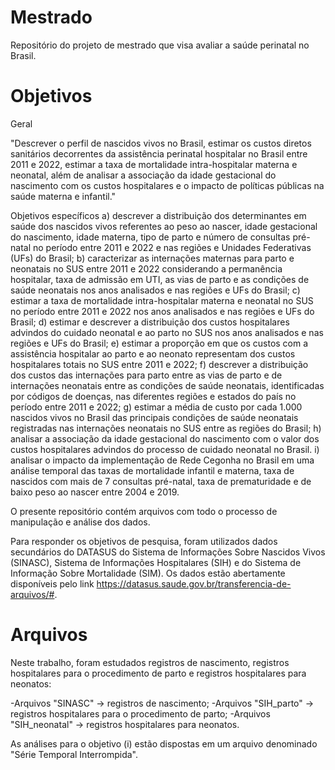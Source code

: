 # Mestrado
Repositório do projeto de mestrado que visa avaliar a saúde perinatal no Brasil. 

# Objetivos

Geral

"Descrever o perfil de nascidos vivos no Brasil, estimar os custos diretos sanitários decorrentes da assistência perinatal hospitalar no Brasil entre 2011 e 2022, estimar a taxa de mortalidade intra-hospitalar materna e neonatal, além de analisar a associação da idade gestacional do nascimento com os custos hospitalares e o impacto de políticas públicas na saúde materna e infantil." 

  Objetivos específicos
  a)	descrever a distribuição dos determinantes em saúde dos nascidos vivos referentes ao peso ao nascer, idade gestacional do nascimento, idade materna, tipo de parto e número de consultas pré-natal no período entre 2011 e 2022 e nas regiões e Unidades Federativas (UFs) do Brasil;
  b)	caracterizar as internações maternas para parto e neonatais no SUS entre 2011 e 2022 considerando a permanência hospitalar, taxa de admissão em UTI, as vias de parto e as condições de saúde neonatais nos anos analisados e nas regiões e UFs do Brasil;
  c)	estimar a taxa de mortalidade intra-hospitalar materna e neonatal no SUS no período entre 2011 e 2022 nos anos analisados e nas regiões e UFs do Brasil; 
  d)	estimar e descrever a distribuição dos custos hospitalares advindos do cuidado neonatal e ao parto no SUS nos anos analisados e nas regiões e UFs do Brasil; 
  e)	estimar a proporção em que os custos com a assistência hospitalar ao parto e ao neonato representam dos custos hospitalares totais no SUS entre 2011 e 2022;
  f)	descrever a distribuição dos custos das internações para parto entre as vias de parto e de internações neonatais entre as condições de saúde neonatais, identificadas por códigos de doenças, nas diferentes regiões e estados do país no período entre 2011 e 2022;
  g)	estimar a média de custo por cada 1.000 nascidos vivos no Brasil das principais condições de saúde neonatais registradas nas internações neonatais no SUS entre as regiões do Brasil;
  h)	analisar a associação da idade gestacional do nascimento com o valor dos custos hospitalares advindos do processo de cuidado neonatal no Brasil.
  i)	analisar o impacto da implementação de Rede Cegonha no Brasil em uma análise temporal das taxas de mortalidade infantil e materna, taxa de nascidos com mais de 7 consultas pré-natal, taxa de prematuridade e de baixo peso ao nascer entre 2004 e 2019.

O presente repositório contém arquivos com todo o processo de manipulação e análise dos dados.

Para responder os objetivos de pesquisa, foram utilizados dados secundários do DATASUS do Sistema de Informações Sobre Nascidos Vivos (SINASC), Sistema de Informações Hospitalares (SIH) e do Sistema de Informação Sobre Mortalidade (SIM). Os dados estão abertamente disponíveis pelo link https://datasus.saude.gov.br/transferencia-de-arquivos/#.


# Arquivos

Neste trabalho, foram estudados registros de nascimento, registros hospitalares para o procedimento de parto e registros hospitalares para neonatos:

-Arquivos "SINASC" -> registros de nascimento;
-Arquivos "SIH_parto" -> registros hospitalares para o procedimento de parto;
-Arquivos "SIH_neonatal" -> registros hospitalares para neonatos.

As análises para o objetivo (i) estão dispostas em um arquivo denominado "Série Temporal Interrompida".
